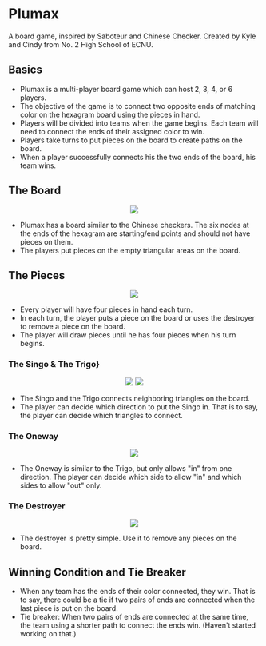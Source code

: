 # Plumax

A board game, inspired by Saboteur and Chinese Checker. Created by Kyle and Cindy from No. 2 High School of ECNU. 

## Basics

 - Plumax is a multi-player board game which can host 2, 3, 4, or 6 players.
 - The objective of the game is to connect two opposite ends of matching color on the hexagram board using the pieces in hand. 
 - Players will be divided into teams when the game begins. Each team will need to connect the ends of their assigned color to win. 
 - Players take turns to put pieces on the board to create paths on the board.
 - When a player successfully connects his the two ends of the board, his team wins.


## The Board

<p align="center">
<img src="/../images/Board.png?raw=true"/>
</p>

 - Plumax has a board similar to the Chinese checkers. The six nodes at the ends of the hexagram are starting/end points and should not have pieces on them. 
 - The players put pieces on the empty triangular areas on the board.


## The Pieces

<p align="center">
<img src="/../images/Pieces.png?raw=true"/>
</p>

 - Every player will have four pieces in hand each turn. 
 - In each turn, the player puts a piece on the board or uses the destroyer to remove a piece on the board. 
 - The player will draw pieces until he has four pieces when his turn begins.

### The Singo & The Trigo}

<p align="center">
<img src="/../images/Singo.png?raw=true"/> <img src="/../images/Trigo.png?raw=true"/>
</p>

 - The Singo and the Trigo connects neighboring triangles on the board.
 - The player can decide which direction to put the Singo in. That is to say, the player can decide which triangles to connect.  

### The Oneway

<p align="center">
<img src="/../images/Oneway.png?raw=true"/>
</p>

 - The Oneway is similar to the Trigo, but only allows "in" from one direction. The player can decide which side to allow "in" and which sides to allow "out" only.

### The Destroyer

<p align="center">
<img src="/../images/Destroyer.png?raw=true"/>
</p>

 - The destroyer is pretty simple. Use it to remove any pieces on the board. 

## Winning Condition and Tie Breaker

- When any team has the ends of their color connected, they win. That is to say, there could be a tie if two pairs of ends are connected when the last piece is put on the board. 
- Tie breaker: When two pairs of ends are connected at the same time, the team using a shorter path to connect the ends win. (Haven't started working on that.)
